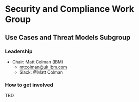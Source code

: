 # Security and Compliance Work Group

## Use Cases and Threat Models Subgroup

### Leadership

- Chair: Matt Colman (IBM)
    - mtcolman@uk.ibm.com
    - Slack: @Matt Colman

### How to get involved

TBD
